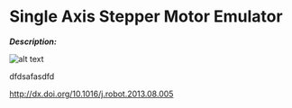 # Single Axis Stepper Motor Emulator
**_Description:_** 


![alt text](https://github.com/mattmoses/SingleAxisEmulator/blob/master/BlockDiagram.png)




dfdsafasdfd



http://dx.doi.org/10.1016/j.robot.2013.08.005